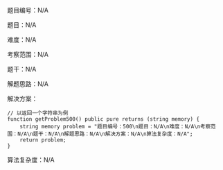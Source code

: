 题目编号：N/A

题目：N/A

难度：N/A

考察范围：N/A

题干：N/A

解题思路：N/A

解决方案：

```solidity
// 以返回一个字符串为例
function getProblem500() public pure returns (string memory) {
    string memory problem = "题目编号：500\n题目：N/A\n难度：N/A\n考察范围：N/A\n题干：N/A\n解题思路：N/A\n解决方案：N/A\n算法复杂度：N/A";
    return problem;
}
```

算法复杂度：N/A